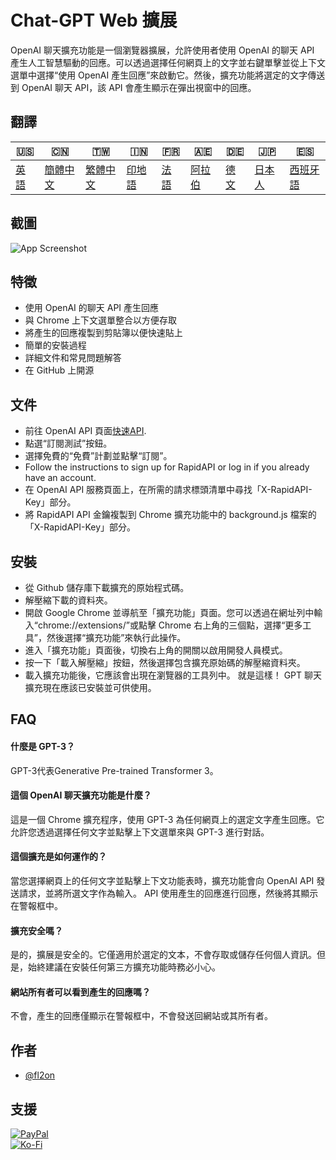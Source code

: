 # Chat-GPT Web 擴展

OpenAI 聊天擴充功能是一個瀏覽器擴展，允許使用者使用 OpenAI 的聊天 API 產生人工智慧驅動的回應。可以透過選擇任何網頁上的文字並右鍵單擊並從上下文選單中選擇“使用 OpenAI 產生回應”來啟動它。然後，擴充功能將選定的文字傳送到 OpenAI 聊天 API，該 API 會產生顯示在彈出視窗中的回應。

## 翻譯

| 🇺🇸            | 🇨🇳                    | 🇹🇼                    | 🇮🇳                | 🇫🇷               | 🇦🇪                | 🇩🇪               | 🇯🇵                | 🇪🇸                 |
| --------------- | ----------------------- | ----------------------- | ------------------- | ------------------ | ------------------- | ------------------ | ------------------- | -------------------- |
| [英語](README.md) | [簡體中文](README.zh-CN.md) | [繁體中文](README.zh-TW.md) | [印地語](README.hi.md) | [法語](README.fr.md) | [阿拉伯](README.ar.md) | [德文](README.de.md) | [日本人](README.ja.md) | [西班牙語](README.es.md) |

## 截圖

![App Screenshot](https://cdn.discordapp.com/attachments/1008195045960204349/1099103637608878090/New_Website_Blue_Mockup_Instagram_-_Laptop.gif)

## 特徵

-   使用 OpenAI 的聊天 API 產生回應
-   與 Chrome 上下文選單整合以方便存取
-   將產生的回應複製到剪貼簿以便快速貼上
-   簡單的安裝過程
-   詳細文件和常見問題解答
-   在 GitHub 上開源

## 文件

-   前往 OpenAI API 頁面[快速API](https://rapidapi.com/liuzhaolong765481/api/chatgpt-chatgpt3-5-chatgpt4/).
-   點選“訂閱測試”按鈕。
-   選擇免費的“免費”計劃並點擊“訂閱”。
-   Follow the instructions to sign up for RapidAPI or log in if you already have an account.
-   在 OpenAI API 服務頁面上，在所需的請求標頭清單中尋找「X-RapidAPI-Key」部分。
-   將 RapidAPI API 金鑰複製到 Chrome 擴充功能中的 background.js 檔案的「X-RapidAPI-Key」部分。

## 安裝

-   從 Github 儲存庫下載擴充的原始程式碼。
-   解壓縮下載的資料夾。
-   開啟 Google Chrome 並導航至「擴充功能」頁面。您可以透過在網址列中輸入“chrome://extensions/”或點擊 Chrome 右上角的三個點，選擇“更多工具”，然後選擇“擴充功能”來執行此操作。
-   進入「擴充功能」頁面後，切換右上角的開關以啟用開發人員模式。
-   按一下「載入解壓縮」按鈕，然後選擇包含擴充原始碼的解壓縮資料夾。
-   載入擴充功能後，它應該會出現在瀏覽器的工具列中。
    就是這樣！ GPT 聊天擴充現在應該已安裝並可供使用。

## FAQ

#### 什麼是 GPT-3？

GPT-3代表Generative Pre-trained Transformer 3。

#### 這個 OpenAI 聊天擴充功能是什麼？

這是一個 Chrome 擴充程序，使用 GPT-3 為任何網頁上的選定文字產生回應。它允許您透過選擇任何文字並點擊上下文選單來與 GPT-3 進行對話。

#### 這個擴充是如何運作的？

當您選擇網頁上的任何文字並點擊上下文功能表時，擴充功能會向 OpenAI API 發送請求，並將所選文字作為輸入。 API 使用產生的回應進行回應，然後將其顯示在警報框中。

#### 擴充安全嗎？

是的，擴展是安全的。它僅適用於選定的文本，不會存取或儲存任何個人資訊。但是，始終建議在安裝任何第三方擴充功能時務必小心。

#### 網站所有者可以看到產生的回應嗎？

不會，產生的回應僅顯示在警報框中，不會發送回網站或其所有者。

## 作者

-   [@fl2on](https://www.github.com/fl2on)

## 支援

[![PayPal](https://img.shields.io/badge/PayPal-00457C?style=for-the-badge&logo=paypal&logoColor=white)](https://paypal.me/nova355killer)  
[![Ko-Fi](https://img.shields.io/badge/kofi-00457C?style=for-the-badge&logo=ko-fi&logoColor=white)](https://ko-fi.com/nova355)

